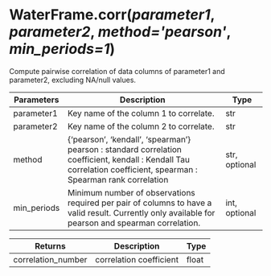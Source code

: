 # WaterFrame.corr(*parameter1*, *parameter2*, *method='pearson'*, *min_periods=1*)

Compute pairwise correlation of data columns of parameter1 and parameter2, excluding NA/null values.

Parameters | Description | Type
--- | --- | ---
parameter1 | Key name of the column 1 to correlate. | str
parameter2 | Key name of the column 2 to correlate. | str
method | {‘pearson’, ‘kendall’, ‘spearman’} pearson : standard correlation coefficient, kendall : Kendall Tau correlation coefficient, spearman : Spearman rank correlation | str, optional
min_periods | Minimum number of observations required per pair of columns to have a valid result. Currently only available for pearson and spearman correlation. | int, optional

Returns | Description | Type
--- | --- | ---
correlation_number | correlation coefficient | float
